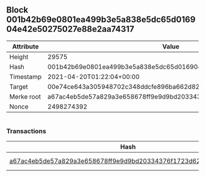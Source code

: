 ## Block 001b42b69e0801ea499b3e5a838e5dc65d016904e42e50275027e88e2aa74317

Attribute | Value
--- | ---
Height | 29575
Hash | 001b42b69e0801ea499b3e5a838e5dc65d016904e42e50275027e88e2aa74317
Timestamp | 2021-04-20T01:22:04+00:00
Target | 00e74ce643a305948702c348ddcfe896ba662d82c1a228faf4ad12250f07334e
Merke root | a67ac4eb5de57a829a3e658678ff9e9d9bd20334376f1723d62ad25f0e797cdf
Nonce | 2498274392

```

```

### Transactions

Hash | Amount
--- | ---
[a67ac4eb5de57a829a3e658678ff9e9d9bd20334376f1723d62ad25f0e797cdf](a67ac4eb5de57a829a3e658678ff9e9d9bd20334376f1723d62ad25f0e797cdf.md) | 10.00000000 SKEPTI 
